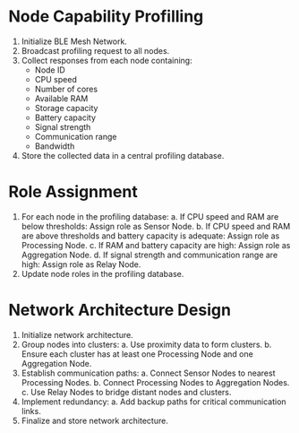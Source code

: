 # Node Capability Profilling


1. Initialize BLE Mesh Network.
2. Broadcast profiling request to all nodes.
3. Collect responses from each node containing:
   - Node ID
   - CPU speed
   - Number of cores
   - Available RAM
   - Storage capacity
   - Battery capacity
   - Signal strength
   - Communication range
   - Bandwidth
4. Store the collected data in a central profiling database.

# Role Assignment

1. For each node in the profiling database:
   a. If CPU speed and RAM are below thresholds:
      Assign role as Sensor Node.
   b. If CPU speed and RAM are above thresholds and battery capacity is adequate:
      Assign role as Processing Node.
   c. If RAM and battery capacity are high:
      Assign role as Aggregation Node.
   d. If signal strength and communication range are high:
      Assign role as Relay Node.
2. Update node roles in the profiling database.


# Network Architecture Design
1. Initialize network architecture.
2. Group nodes into clusters:
   a. Use proximity data to form clusters.
   b. Ensure each cluster has at least one Processing Node and one Aggregation Node.
3. Establish communication paths:
   a. Connect Sensor Nodes to nearest Processing Nodes.
   b. Connect Processing Nodes to Aggregation Nodes.
   c. Use Relay Nodes to bridge distant nodes and clusters.
4. Implement redundancy:
   a. Add backup paths for critical communication links.
5. Finalize and store network architecture.
